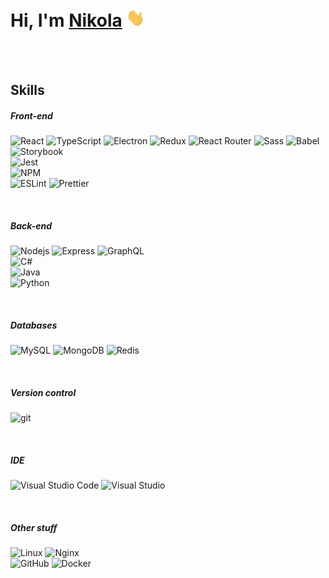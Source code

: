 <h1>
  Hi, I'm 
  <a href="https://niksimon.com" target="_blank">Nikola</a>
  <img src="https://raw.githubusercontent.com/ABSphreak/ABSphreak/master/gifs/Hi.gif" width="30px" />
</h1>

<br />
<br />

<h2>Skills</h2>

<h5>Front-end</h5>
<p>
  <img alt="React" src="https://img.shields.io/badge/-React-45b8d8?style=flat&logo=react&logoColor=white" />
  <img alt="TypeScript" src="https://img.shields.io/badge/-TypeScript-007ACC?style=flat&logo=typescript&logoColor=white" />
  <img alt="Electron" src="https://img.shields.io/badge/-Electron-47848F?style=flat&logo=Electron&logoColor=white" />
  <img alt="Redux" src="https://img.shields.io/badge/-Redux-764ABC?style=flat&logo=redux&logoColor=white" />
  <img alt="React Router" src="https://img.shields.io/badge/-React_Router-CA4245?style=flat&logo=react+router&logoColor=white" />
  <img alt="Sass" src="https://img.shields.io/badge/-Sass-CC6699?style=flat&logo=sass&logoColor=white" />
  <img alt="Babel" src="https://img.shields.io/badge/-Babel-F9DC3E?style=flat&logo=webpack&logoColor=white" /> 
  <img alt="Storybook" src="https://img.shields.io/badge/-Storybook-FF4785?style=flat&logo=Storybook&logoColor=white" /> 
  <br />
  <img alt="Jest" src="https://img.shields.io/badge/-Jest-C21325?style=flat&logo=Jest&logoColor=white" />
  <br />
  <img alt="NPM" src="https://img.shields.io/badge/-NPM-CB3837?style=flat&logo=NPM&logoColor=white" />
  <br />
  <img alt="ESLint" src="https://img.shields.io/badge/-ESLint-4B32C3?style=flat&logo=ESLint&logoColor=white" />
  <img alt="Prettier" src="https://img.shields.io/badge/-Prettier-F7B93E?style=flat&logo=prettier&logoColor=white" />
  <br />
</p>

<br />
<h5>Back-end</h5>
<p>
  <img alt="Nodejs" src="https://img.shields.io/badge/-Nodejs-43853d?style=flat&logo=Node.js&logoColor=white" />
  <img alt="Express" src="https://img.shields.io/badge/-Express-cccccc?style=flat&logo=Express&logoColor=white" />
  <img alt="GraphQL" src="https://img.shields.io/badge/-GraphQL-E10098?style=flat&logo=graphql&logoColor=white" />
  <br />
  <img alt="C#" src="https://img.shields.io/badge/-C_Sharp-239120?style=flat&logo=C+Sharp&logoColor=white" />
  <br />
  <img alt="Java" src="https://img.shields.io/badge/-Java-007396?style=flat&logo=Java&logoColor=white" />
  <br />
  <img alt="Python" src="https://img.shields.io/badge/-Python-3776AB?style=flat&logo=Python&logoColor=white" />
</p>
<br />

<h5>Databases</h5>
<p>
  <img alt="MySQL" src="https://img.shields.io/badge/-MySQL-4479A1?style=flat&logo=MySQL&logoColor=white" />
  <img alt="MongoDB" src="https://img.shields.io/badge/-MongoDB-13aa52?style=flat&logo=mongodb&logoColor=white" />
  <img alt="Redis" src="https://img.shields.io/badge/-Redis-DC382D?style=flat&logo=Redis&logoColor=white" />
</p>

<br />
<h5>Version control</h5>
<p>
  <img alt="git" src="https://img.shields.io/badge/-Git-F05032?style=flat&logo=git&logoColor=white" />
</p>

<br />
<h5>IDE</h5>
<p>
  <img alt="Visual Studio Code" src="https://img.shields.io/badge/-Visual_Studio_Code-007ACC?style=flat&logo=Visual+Studio+Code&logoColor=white" />
  <img alt="Visual Studio" src="https://img.shields.io/badge/-Visual_Studio-5C2D91?style=flat&logo=Visual+Studio&logoColor=white" />
</p>

<br />
<h5>Other stuff</h5>
<p>
  <img alt="Linux" src="https://img.shields.io/badge/-Linux-FCC624?style=flat&logo=Linux&logoColor=white" />
  <img alt="Nginx" src="https://img.shields.io/badge/-Nginx-269539?style=flat&logo=Nginx&logoColor=white" />
  <br />
  <img alt="GitHub" src="https://img.shields.io/badge/-GitHub-181717?style=flat&logo=GitHub&logoColor=white" /
  <br />
  <img alt="Docker" src="https://img.shields.io/badge/-Docker-46a2f1?style=flat&logo=docker&logoColor=white" />
</p>

<br />

<!--
**niksimon/niksimon** is a ✨ _special_ ✨ repository because its `README.md` (this file) appears on your GitHub profile.

Here are some ideas to get you started:

- 🔭 I’m currently working on ...
- 🌱 I’m currently learning ...
- 👯 I’m looking to collaborate on ...
- 🤔 I’m looking for help with ...
- 💬 Ask me about ...
- 📫 How to reach me: ...
- 😄 Pronouns: ...
- ⚡ Fun fact: ...
-->
